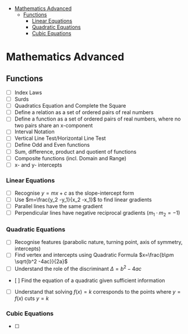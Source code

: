 <!-- TOC depthFrom:1 depthTo:6 withLinks:1 updateOnSave:1 orderedList:0 -->

- [Mathematics Advanced](#mathematics-advanced)
	- [Functions](#functions)
		- [Linear Equations](#linear-equations)
		- [Quadratic Equations](#quadratic-equations)
		- [Cubic Equations](#cubic-equations)

<!-- /TOC -->
# Mathematics Advanced
## Functions
- [ ] Index Laws
- [ ] Surds
- [ ] Quadratics Equation and Complete the Square
- [ ] Define a relation as a set of ordered pairs of real numbers
- [ ] Define a function as a set of ordered pairs of real numbers, where no two pairs share an x-component
- [ ] Interval Notation
- [ ] Vertical Line Test/Horizontal Line Test
- [ ] Define Odd and Even functions
- [ ] Sum, difference, product and quotient of functions
- [ ] Composite functions (incl. Domain and Range)
- [ ] x- and y- intercepts
### Linear Equations
- [ ] Recognise $y=mx+c$ as the slope-intercept form
- [ ] Use $m=\frac{y_2 -y_1}{x_2 -x_1}$ to find linear gradients
- [ ] Parallel lines have the same gradient
- [ ] Perpendicular lines have negative reciprocal gradients ($m_1\cdot m_2=-1$)
### Quadratic Equations
- [ ] Recognise features (parabolic nature, turning point, axis of symmetry, intercepts)
- [ ] Find vertex and intercepts using Quadratic Formula $x=\frac{b\pm \sqrt{b^2 -4ac}}{2a}$
- [ ] Understand the role of the discriminant $\Delta=b^2 -4ac$
- [ ] Find the equation of a quadratic given sufficient information
- [ ] Understand that solving $f(x)=k$ corresponds to the points where $y=f(x)$ cuts $y=k$
### Cubic Equations
- [ ]
